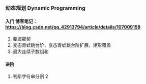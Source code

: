 ### 动态规划 Dynamic Programming
#### 入门 博客笔记： https://blog.csdn.net/qq_42913794/article/details/107009158
1. 斐波那契
2. 变态青蛙跳台阶，变态青蛙跳台阶扩展，矩形覆盖
3. 最大连续子数组和
#### 进阶
1. 判断字符串分割
2
